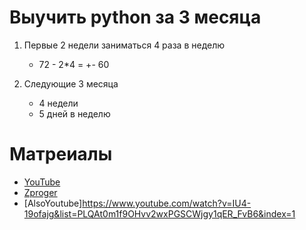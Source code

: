 # Выучить python за 3 месяца
1. Первые 2 недели заниматься 4 раза в неделю
	* 72 - 2*4 = +- 60

2. Следующие 3 месяца
	* 4 недели
	* 5 дней в неделю
 
# Матреиалы
* [YouTube](https://www.youtube.com/watch?v=btuxcr7Sxw4&list=PLA0M1Bcd0w8yWHh2V70bTtbVxJICrnJHd)
* [Zproger](https://www.youtube.com/@zproger/playlists)
* [AlsoYoutube]https://www.youtube.com/watch?v=IU4-19ofajg&list=PLQAt0m1f9OHvv2wxPGSCWjgy1qER_FvB6&index=1
